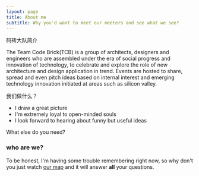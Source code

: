 ```yaml
---
layout: page
title: About me
subtitle: Why you'd want to meet our meeters and see what we see?
---
```


码砖大队简介

The Team Code Brick(TCB) is a group of architects, designers and engineers who are assembled under the era of social progress and innovation of technology, to celebrate and explore the role of new architecture and design application in trend. Events are hosted to share, spread and even pitch ideas based on internal interest and emerging technology innovation initiated at areas such as silicon valley.

我们做什么？
- I draw a great picture
- I'm extremely loyal to open-minded souls
- I look forward to hearing about funny but useful ideas

What else do you need?

### who are we?

To be honest, I'm having some trouble remembering right now, so why don't you just watch [our map](https://wenhaowuuu.github.io/CodeBrickMap/) and it will answer **all** your questions.
